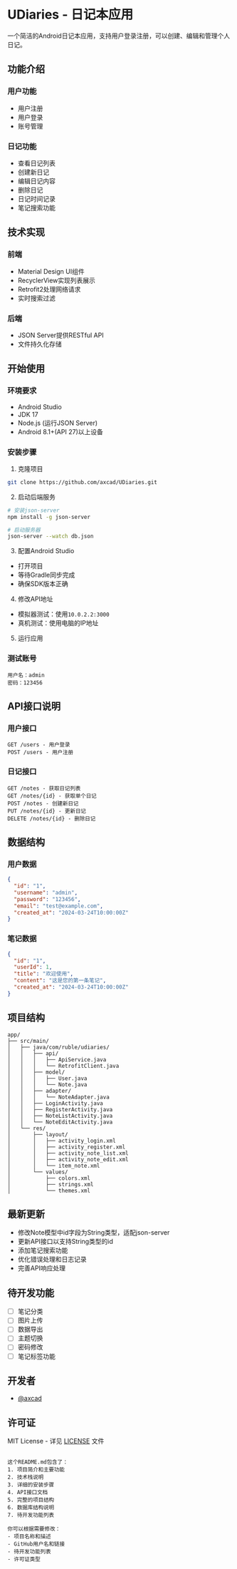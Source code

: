 # UDiaries - 日记本应用

一个简洁的Android日记本应用，支持用户登录注册，可以创建、编辑和管理个人日记。

## 功能介绍

### 用户功能
- 用户注册
- 用户登录
- 账号管理

### 日记功能
- 查看日记列表
- 创建新日记
- 编辑日记内容
- 删除日记
- 日记时间记录
- 笔记搜索功能

## 技术实现

### 前端
- Material Design UI组件
- RecyclerView实现列表展示
- Retrofit2处理网络请求
- 实时搜索过滤

### 后端
- JSON Server提供RESTful API
- 文件持久化存储

## 开始使用

### 环境要求
- Android Studio
- JDK 17
- Node.js (运行JSON Server)
- Android 8.1+(API 27)以上设备

### 安装步骤

1. 克隆项目
```bash
git clone https://github.com/axcad/UDiaries.git
```

2. 启动后端服务
```bash
# 安装json-server
npm install -g json-server

# 启动服务器
json-server --watch db.json
```

3. 配置Android Studio
- 打开项目
- 等待Gradle同步完成
- 确保SDK版本正确

4. 修改API地址
- 模拟器测试：使用`10.0.2.2:3000`
- 真机测试：使用电脑的IP地址

5. 运行应用

### 测试账号
```
用户名：admin
密码：123456
```

## API接口说明

### 用户接口
```
GET /users - 用户登录
POST /users - 用户注册
```

### 日记接口
```
GET /notes - 获取日记列表
GET /notes/{id} - 获取单个日记
POST /notes - 创建新日记
PUT /notes/{id} - 更新日记
DELETE /notes/{id} - 删除日记
```

## 数据结构

### 用户数据
```json
{
  "id": "1",
  "username": "admin",
  "password": "123456",
  "email": "test@example.com",
  "created_at": "2024-03-24T10:00:00Z"
}
```

### 笔记数据
```json
{
  "id": "1",
  "userId": 1,
  "title": "欢迎使用",
  "content": "这是您的第一条笔记",
  "created_at": "2024-03-24T10:00:00Z"
}
```

## 项目结构

```
app/
├── src/main/
│   ├── java/com/ruble/udiaries/
│   │   ├── api/
│   │   │   ├── ApiService.java
│   │   │   └── RetrofitClient.java
│   │   ├── model/
│   │   │   ├── User.java
│   │   │   └── Note.java
│   │   ├── adapter/
│   │   │   └── NoteAdapter.java
│   │   ├── LoginActivity.java
│   │   ├── RegisterActivity.java
│   │   ├── NoteListActivity.java
│   │   └── NoteEditActivity.java
│   └── res/
│       ├── layout/
│       │   ├── activity_login.xml
│       │   ├── activity_register.xml
│       │   ├── activity_note_list.xml
│       │   ├── activity_note_edit.xml
│       │   └── item_note.xml
│       └── values/
│           ├── colors.xml
│           ├── strings.xml
│           └── themes.xml
```

## 最新更新

- 修改Note模型中id字段为String类型，适配json-server
- 更新API接口以支持String类型的id
- 添加笔记搜索功能
- 优化错误处理和日志记录
- 完善API响应处理

## 待开发功能

- [ ] 笔记分类
- [ ] 图片上传
- [ ] 数据导出
- [ ] 主题切换
- [ ] 密码修改
- [ ] 笔记标签功能

## 开发者

- [@axcad](https://github.com/axcad)

## 许可证

MIT License - 详见 [LICENSE](LICENSE) 文件
```

这个README.md包含了：
1. 项目简介和主要功能
2. 技术栈说明
3. 详细的安装步骤
4. API接口文档
5. 完整的项目结构
6. 数据库结构说明
7. 待开发功能列表

你可以根据需要修改：
- 项目名称和描述
- GitHub用户名和链接
- 待开发功能列表
- 许可证类型

